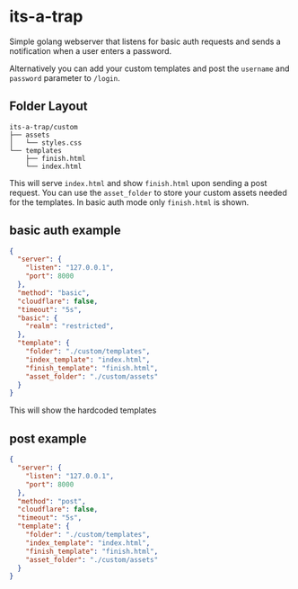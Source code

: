 # its-a-trap

Simple golang webserver that listens for basic auth requests and sends a notification when a user enters a password.

Alternatively you can add your custom templates and post the `username` and `password` parameter to `/login`.

## Folder Layout

```text
its-a-trap/custom
├── assets
│   └── styles.css
└── templates
    ├── finish.html
    └── index.html
```

This will serve `index.html` and show `finish.html` upon sending a post request. You can use the `asset_folder` to store your custom assets needed for the templates. In basic auth mode only `finish.html` is shown.

## basic auth example

```json
{
  "server": {
    "listen": "127.0.0.1",
    "port": 8000
  },
  "method": "basic",
  "cloudflare": false,
  "timeout": "5s",
  "basic": {
    "realm": "restricted",
  },
  "template": {
    "folder": "./custom/templates",
    "index_template": "index.html",
    "finish_template": "finish.html",
    "asset_folder": "./custom/assets"
  }
}
```

This will show the hardcoded templates

## post example

```json
{
  "server": {
    "listen": "127.0.0.1",
    "port": 8000
  },
  "method": "post",
  "cloudflare": false,
  "timeout": "5s",
  "template": {
    "folder": "./custom/templates",
    "index_template": "index.html",
    "finish_template": "finish.html",
    "asset_folder": "./custom/assets"
  }
}
```
